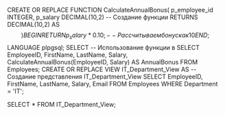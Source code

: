CREATE OR REPLACE FUNCTION CalculateAnnualBonus(
    p_employee_id INTEGER,
    p_salary DECIMAL(10,2) -- Создание функции
RETURNS DECIMAL(10,2) AS $$)
BEGIN
    RETURN p_salary * 0.10; -- Рассчитываем бонус как 10% от зарплаты
END;
$$ LANGUAGE plpgsql;
SELECT -- Использование функции в SELECT
    EmployeeID,
    FirstName,
    LastName,
    Salary,
    CalculateAnnualBonus(EmployeeID, Salary) AS AnnualBonus
FROM Employees;
CREATE OR REPLACE VIEW IT_Department_View AS -- Создание представления IT_Department_View
SELECT 
    EmployeeID,
    FirstName,
    LastName,
    Salary,
    Email
FROM Employees
WHERE Department = 'IT';

SELECT * FROM IT_Department_View;
